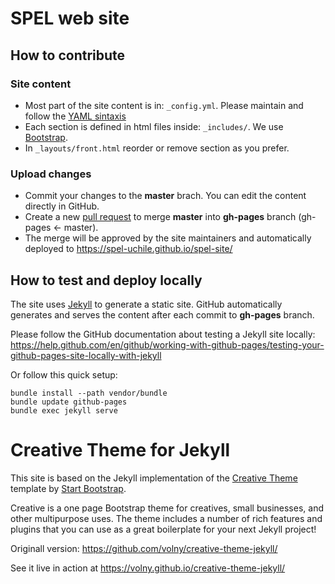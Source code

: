 # SPEL web site

## How to contribute

### Site content

- Most part of the site content is in: `_config.yml`. Please maintain and follow the [YAML sintaxis](https://en.wikipedia.org/wiki/YAML)
- Each section is defined in html files inside: `_includes/`. We use [Bootstrap](https://getbootstrap.com/docs/4.4/getting-started/introduction/).
- In `_layouts/front.html` reorder or remove section as you prefer.

### Upload changes

 - Commit your changes to the **master** brach. You can edit the content directly in GitHub.
 - Create a new [pull request](https://github.com/spel-uchile/spel-site/compare/gh-pages...master?expand=1) to merge **master** into **gh-pages** branch (gh-pages <- master).
 - The merge will be approved by the site maintainers and automatically deployed to https://spel-uchile.github.io/spel-site/

## How to test and deploy locally

The site uses [Jekyll](https://jekyllrb.com/) to generate a static site. GitHub automatically generates and serves the content after each commit to **gh-pages** branch.

Please follow the GitHub documentation about testing a Jekyll site locally: https://help.github.com/en/github/working-with-github-pages/testing-your-github-pages-site-locally-with-jekyll

Or follow this quick setup:

    bundle install --path vendor/bundle
    bundle update github-pages
    bundle exec jekyll serve

# Creative Theme for Jekyll

This site is based on the Jekyll implementation of the [Creative Theme](http://startbootstrap.com/template-overviews/creative/) template by [Start Bootstrap](http://startbootstrap.com).

Creative is a one page Bootstrap theme for creatives, small businesses, and other multipurpose uses.
The theme includes a number of rich features and plugins that you can use as a great boilerplate for your next Jekyll project! 

Originall version: <https://github.com/volny/creative-theme-jekyll/>

See it live in action at <https://volny.github.io/creative-theme-jekyll/>

